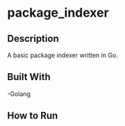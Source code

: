 # package_indexer

## Description
A basic package indexer written in Go. 

## Built With 
-Golang 

## How to Run 